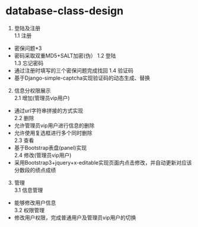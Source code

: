 # database-class-design
1.	登陆及注册  
1.1	注册
-	密保问题*3
-	密码采取双重MD5+SALT加密(伪）
1.2	登陆  
1.3	忘记密码
- 通过注册时填写的三个密保问题完成找回
1.4	验证码
- 基于Django-simple-captcha实现验证码的动态生成、替换

2.	信息分权限展示  
2.1	增加(管理员vip用户)
- 通过url字符串拼接的方式实现  
2.2	删除  
-	允许管理员vip用户进行信息的删除  
-	允许使用复选框进行多个同时删除  
2.3	查看  
- 基于Bootstrap表盘(panel)实现  
2.4	修改(管理员vip用户)  
- 采用Bootstrap3+jquery+x-editable实现页面内点击修改，并自动更新对应该分数段的绩点成绩  
3.	管理  
3.1	信息管理  
- 能够修改用户信息  
3.2	权限管理  
- 修改用户权限，完成普通用户及管理员vip用户的切换  
